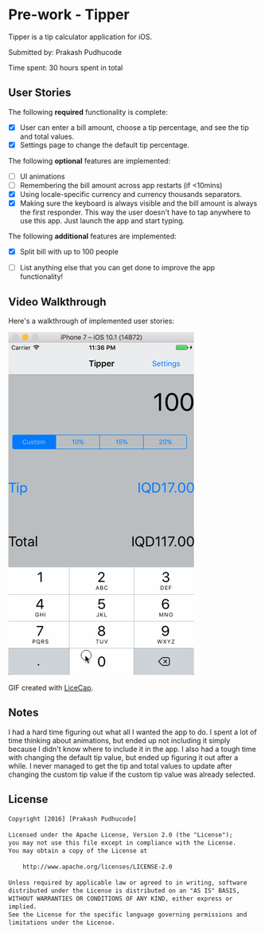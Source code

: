 # Pre-work - Tipper

Tipper is a tip calculator application for iOS.

Submitted by: Prakash Pudhucode

Time spent: 30 hours spent in total

## User Stories

The following **required** functionality is complete:

* [x] User can enter a bill amount, choose a tip percentage, and see the tip and total values.
* [x] Settings page to change the default tip percentage.

The following **optional** features are implemented:
* [ ] UI animations
* [ ] Remembering the bill amount across app restarts (if <10mins)
* [x] Using locale-specific currency and currency thousands separators.
* [x] Making sure the keyboard is always visible and the bill amount is always the first responder. This way the user doesn't have to tap anywhere to use this app. Just launch the app and start typing.

The following **additional** features are implemented:
* [x] Split bill with up to 100 people
- [ ] List anything else that you can get done to improve the app functionality!

## Video Walkthrough 

Here's a walkthrough of implemented user stories:

<img src='https://github.com/optimusprike/TipCalculator/blob/master/clip.gif' title='Video Walkthrough' width='' alt='Video Walkthrough' />

GIF created with [LiceCap](http://www.cockos.com/licecap/).

## Notes

I had a hard time figuring out what all I wanted the app to do. I spent a lot of time thinking about animations, but ended up not including it simply because I didn't know where to include it in the app. I also had a tough time with changing the default tip value, but ended up figuring it out after a while. I never managed to get the tip and total values to update after changing the custom tip value if the custom tip value was already selected. 
## License

    Copyright [2016] [Prakash Pudhucode]

    Licensed under the Apache License, Version 2.0 (the "License");
    you may not use this file except in compliance with the License.
    You may obtain a copy of the License at

        http://www.apache.org/licenses/LICENSE-2.0

    Unless required by applicable law or agreed to in writing, software
    distributed under the License is distributed on an "AS IS" BASIS,
    WITHOUT WARRANTIES OR CONDITIONS OF ANY KIND, either express or implied.
    See the License for the specific language governing permissions and
    limitations under the License.
